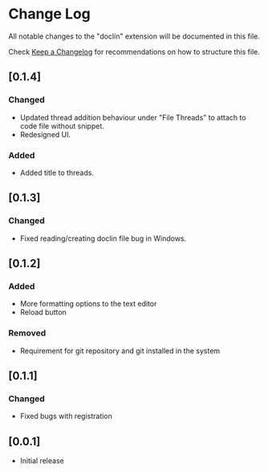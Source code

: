 # Change Log

All notable changes to the "doclin" extension will be documented in this file.

Check [Keep a Changelog](http://keepachangelog.com/) for recommendations on how to structure this file.

## [0.1.4]

### Changed
- Updated thread addition behaviour under "File Threads" to attach to code file without snippet.
- Redesigned UI.

### Added
- Added title to threads.

## [0.1.3]

### Changed
- Fixed reading/creating doclin file bug in Windows.

## [0.1.2]

### Added
- More formatting options to the text editor
- Reload button

### Removed
- Requirement for git repository and git installed in the system

## [0.1.1]

### Changed
- Fixed bugs with registration

## [0.0.1]

- Initial release